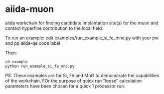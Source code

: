 # aiida-muon
aiida workchain for finding candidate implantation site(s) for the muon and contact hyperfine contribution to the local field. 


To run an example:
edit  examples/run_example_si_fe_mno.py  with your pw and pp aiida-qe code label

Then:
```
cd example
python run_example_si_fe_mno.py 
```
PS: These examples are for Si, Fe and MnO to demonstrate the capabilities of the workchain. FOr the purpose of quick run "loose" calculation parameters have been chosen for a quick 1 processor run.
